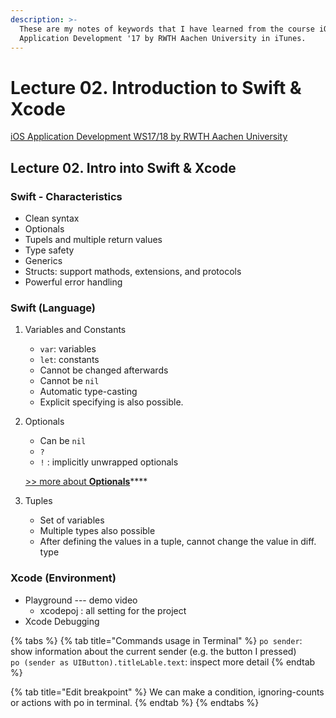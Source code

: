 ```yaml
---
description: >-
  These are my notes of keywords that I have learned from the course iOS
  Application Development '17 by RWTH Aachen University in iTunes.
---
```


# Lecture 02. Introduction to Swift & Xcode

[iOS Application Development WS17/18 by RWTH Aachen University](https://itunes.apple.com/jm/course/ios-application-development-ws17-18/id1288558355)

## Lecture 02. Intro into Swift & Xcode

### Swift - Characteristics

* Clean syntax
* Optionals
* Tupels and multiple return values
* Type safety
* Generics
* Structs: support mathods, extensions, and protocols
* Powerful error handling

### Swift \(Language\)

1. Variables and Constants
   * `var`: variables
   * `let`: constants
   * Cannot be changed afterwards
   * Cannot be `nil`
   * Automatic type-casting
   * Explicit specifying is also possible.
2. Optionals

   * Can be `nil`
   * `?`  
   * `!` : implicitly unwrapped optionals

   [&gt;&gt; more about **Optionals**](https://app.gitbook.com/@eajang/s/blog/~/edit/drafts/-Lo_rO5xw1RUvwHTnK3V/til/ios-application-developement-itunes/lecture-03.-swift-and-uikit#optionals)\*\*\*\*

3. Tuples
   * Set of variables
   * Multiple types also possible
   * After defining the values in a tuple, cannot change the value in diff. type

### Xcode \(Environment\)

* Playground --- demo video
  * xcodepoj : all setting for the project
* Xcode Debugging

{% tabs %}
{% tab title="Commands usage in Terminal" %}
`po sender`: show information about the current sender \(e.g. the button I pressed\)  
`po (sender as UIButton).titleLable.text`: inspect more detail
{% endtab %}

{% tab title="Edit breakpoint" %}
We can make a condition, ignoring-counts or actions with po in terminal.
{% endtab %}
{% endtabs %}



